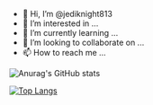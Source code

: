 - 👋 Hi, I’m @jediknight813
- 👀 I’m interested in ...
- 🌱 I’m currently learning ...
- 💞️ I’m looking to collaborate on ...
- 📫 How to reach me ...

![Anurag's GitHub stats](https://github-readme-stats.vercel.app/api?username=jediknight813&show_icons=true&theme=radical&count_private=true)

[![Top Langs](https://github-readme-stats.vercel.app/api/top-langs/?username=jediknight813&layout=compact&theme=radical)
](https://github.com/jediknight813/github-readme-stats&theme=radical)

